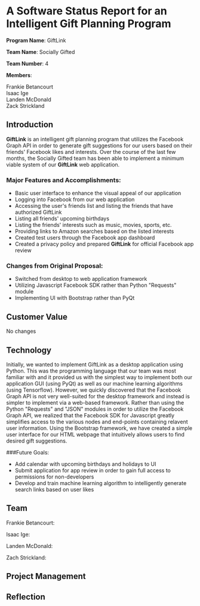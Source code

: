 # A Software Status Report for an Intelligent Gift Planning Program
  
  **Program Name**: GiftLink 
  
  **Team Name**: Socially Gifted
  
  **Team Number**: 4
  
  **Members**:  
    
  Frankie Betancourt  
  Isaac Ige  
  Landen McDonald  
  Zack Strickland  
  
  
  ## Introduction
  **GiftLink** is an intelligent gift planning program that utilizes the Facebook Graph API in order to generate gift suggestions for our users based on their friends' Facebook likes and interests. Over the course of the last few months, the Socially Gifted team has been able to implement a minimum viable system of our **GiftLink** web application. 
  
  ### Major Features and Accomplishments:
  
  - Basic user interface to enhance the visual appeal of our application
  - Logging into Facebook from our web application
  - Accessing the user's friends list and listing the friends that have authorized GiftLink
  - Listing all friends' upcoming birthdays
  - Listing the friends' interests such as music, movies, sports, etc.
  - Providing links to Amazon searches based on the listed interests
  - Created test users through the Facebook app dashboard
  - Created a privacy policy and prepared **GiftLink** for official Facebook app review
  
  ### Changes from Original Proposal:
  
  - Switched from desktop to web application framework
  - Utilizing Javascript Facebook SDK rather than Python "Requests" module
  - Implementing UI with Bootstrap rather than PyQt
  
  
  
  ## Customer Value
  No changes
  
  
  
  ## Technology
  Initially, we wanted to implement GiftLink as a desktop application using Python. This was the programming language that our team was most familiar with and it provided us with the simplest way to implement both our application GUI (using PyQt) as well as our machine learning algorithms (using Tensorflow). However, we quickly discovered that the Facebook Graph API is not very well-suited for the desktop framework and instead is simpler to implement via a web-based framework. Rather than using the Python "Requests" and "JSON" modules in order to utilize the Facebook Graph API, we realized that the Facebook SDK for Javascript greatly simplifies access to the various nodes and end-points containing relavent user information. Using the Bootstrap framework, we have created a simple user interface for our HTML webpage that intuitively allows users to find desired gift suggestions.
  
  ###Future Goals:
   
  - Add calendar with upcoming birthdays and holidays to UI
  - Submit application for app review in order to gain full access to permissions for non-developers
  - Develop and train machine learning algorithm to intelligently generate search links based on user likes
  
  
  
  ## Team
  Frankie Betancourt:
  
  Isaac Ige:
  
  Landen McDonald:
  
  Zach Strickland:
  
  
  
  ## Project Management
  
  
  
  ## Reflection
  
  
  
